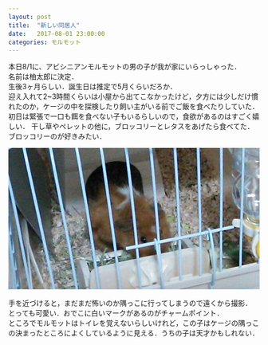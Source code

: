 ```yaml
---
layout: post
title:  "新しい同居人"
date:   2017-08-01 23:00:00
categories: モルモット
---
```


本日8/1に、アビシニアンモルモットの男の子が我が家にいらっしゃった．  
名前は柚太郎に決定．  
生後3ヶ月らしい．誕生日は推定で5月くらいだろか．  
迎え入れて2~3時間くらいは小屋から出てこなかったけど，夕方には少しだけ慣れたのか，ケージの中を探検したり飼い主がいる前でご飯を食べたりしていた．  
初日は緊張で一口も餌を食べない子もいるらしいので，食欲があるのはすごく嬉しい．
干し草やペレットの他に，ブロッコリーとレタスをあげたら食べてた．ブロッコリーのが好きみたい．

![画像](/images/20170801/yuzutaro1.jpg)

手を近づけると，まだまだ怖いのか隅っこに行ってしまうので遠くから撮影．  
とっても可愛い．おでこに白いマークがあるのがチャームポイント．  
ところでモルモットはトイレを覚えないらしいけれど，この子はケージの隅っこの決まったところによくしているように見える．うちの子は天才かもしれない．
